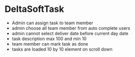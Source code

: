 # DeltaSoftTask
- Admin can assign task to team member 
- admin choose all team member from auto complete users
- admin cannot select deliver date before current day date
- task description max 100 and min 10
- team member can mark task as done
- tasks are loaded 10 by 10 element on scroll down

